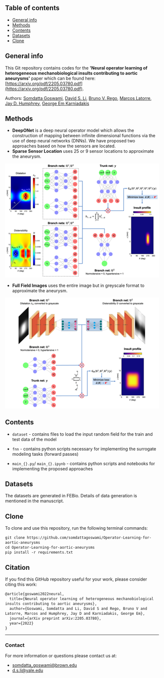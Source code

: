 ## Table of contents
* [General info](#general-info)
* [Methods](#methods)
* [Contents](#contents)
* [Datasets](#datasets)
* [Clone](#clone)

## General info

This Git repository contains codes for the **'Neural operator learning of heterogeneous mechanobiological insults contributing to aortic aneurysms'** paper which can be found here: [https://arxiv.org/pdf/2205.03780.pdf](https://arxiv.org/pdf/2205.03780.pdf).

Authors: [Somdatta Goswami](https://scholar.google.com/citations?user=GaKrpSkAAAAJ&hl=en&oi=sra), [David S. Li](https://scholar.google.com/citations?user=5mNu_m4AAAAJ&hl=en), [Bruno V. Rego](https://scholar.google.com/citations?user=AUf780sAAAAJ&hl=en), [Marcos Latorre](https://scholar.google.es/citations?user=hF7_7_sAAAAJ&hl=en), [Jay D. Humphrey](https://seas.yale.edu/faculty-research/faculty-directory/jay-humphrey), [George Em Karniadakis](https://scholar.google.com/citations?user=yZ0-ywkAAAAJ&hl=en)

## Methods

* **DeepONet** is a deep neural operator model which allows the construction of mapping between infinite dimensional functions via the use of deep neural networks (DNNs).
We have proposed two approaches based on how the sensors are located. 
* **Sparse Sensor Location** uses 25 or 9 sensor locations to approximate the aneurysm.

<p align="center">
  <img src="schematics/DeepONet_FNN2.png" width="700" />
</p>

* **Full Field Images** uses the entire image but in greyscale format to approximate the aneurysm.
<p align="center">
  <img src="schematics/DeepONet_CNN2.png" width="700" />
</p>

## Contents

* ```dataset``` - contains files to load the input random field for the train and test data of the model

* ```fnn``` - contains python scripts necessary for implementing the surrogate modeling tasks (forward passes)

* ```main_{}.py```/ ```main_{}.ipynb``` - contains python scripts and notebooks for implementing the proposed approaches

## Datasets

The datasets are generated in FEBio. Details of data generation is mentioned in the manuscript.

## Clone

To clone and use this repository, run the following terminal commands:

```
git clone https://github.com/somdattagoswami/Operator-Learning-for-aortic-aneurysms
cd Operator-Learning-for-aortic-aneurysms
pip install -r requirements.txt
```

## Citation

If you find this GitHub repository useful for your work, please consider citing this work:

```
@article{goswami2022neural,
  title={Neural operator learning of heterogeneous mechanobiological insults contributing to aortic aneurysms},
  author={Goswami, Somdatta and Li, David S and Rego, Bruno V and Latorre, Marcos and Humphrey, Jay D and Karniadakis, George Em},
  journal={arXiv preprint arXiv:2205.03780},
  year={2022}
}
```
______________________

### Contact
For more information or questions please contact us at:   
* somdatta_goswami@brown.edu
* d.s.li@yale.edu 
